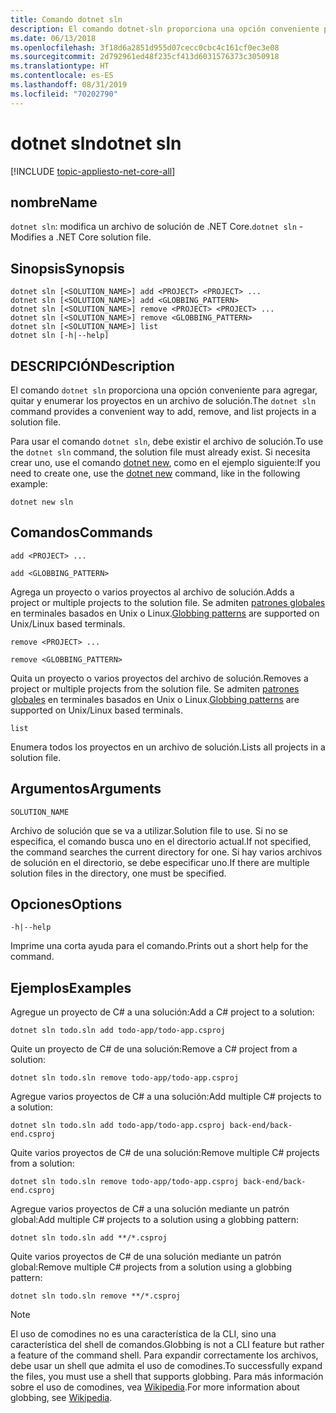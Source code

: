 ```yaml
---
title: Comando dotnet sln
description: El comando dotnet-sln proporciona una opción conveniente para agregar, quitar y enumerar los proyectos en un archivo de solución.
ms.date: 06/13/2018
ms.openlocfilehash: 3f18d6a2851d955d07cecc0cbc4c161cf0ec3e08
ms.sourcegitcommit: 2d792961ed48f235cf413d6031576373c3050918
ms.translationtype: HT
ms.contentlocale: es-ES
ms.lasthandoff: 08/31/2019
ms.locfileid: "70202790"
---
```

# <a name="dotnet-sln"></a><span data-ttu-id="6a9d4-103">dotnet sln</span><span class="sxs-lookup"><span data-stu-id="6a9d4-103">dotnet sln</span></span>

[!INCLUDE [topic-appliesto-net-core-all](../../../includes/topic-appliesto-net-core-all.md)]

## <a name="name"></a><span data-ttu-id="6a9d4-104">nombre</span><span class="sxs-lookup"><span data-stu-id="6a9d4-104">Name</span></span>

<span data-ttu-id="6a9d4-105">`dotnet sln`: modifica un archivo de solución de .NET Core.</span><span class="sxs-lookup"><span data-stu-id="6a9d4-105">`dotnet sln` - Modifies a .NET Core solution file.</span></span>

## <a name="synopsis"></a><span data-ttu-id="6a9d4-106">Sinopsis</span><span class="sxs-lookup"><span data-stu-id="6a9d4-106">Synopsis</span></span>

```console
dotnet sln [<SOLUTION_NAME>] add <PROJECT> <PROJECT> ...
dotnet sln [<SOLUTION_NAME>] add <GLOBBING_PATTERN>
dotnet sln [<SOLUTION_NAME>] remove <PROJECT> <PROJECT> ...
dotnet sln [<SOLUTION_NAME>] remove <GLOBBING_PATTERN>
dotnet sln [<SOLUTION_NAME>] list
dotnet sln [-h|--help]
```

## <a name="description"></a><span data-ttu-id="6a9d4-107">DESCRIPCIÓN</span><span class="sxs-lookup"><span data-stu-id="6a9d4-107">Description</span></span>

<span data-ttu-id="6a9d4-108">El comando `dotnet sln` proporciona una opción conveniente para agregar, quitar y enumerar los proyectos en un archivo de solución.</span><span class="sxs-lookup"><span data-stu-id="6a9d4-108">The `dotnet sln` command provides a convenient way to add, remove, and list projects in a solution file.</span></span>

<span data-ttu-id="6a9d4-109">Para usar el comando `dotnet sln`, debe existir el archivo de solución.</span><span class="sxs-lookup"><span data-stu-id="6a9d4-109">To use the `dotnet sln` command, the solution file must already exist.</span></span> <span data-ttu-id="6a9d4-110">Si necesita crear uno, use el comando [dotnet new](dotnet-new.md), como en el ejemplo siguiente:</span><span class="sxs-lookup"><span data-stu-id="6a9d4-110">If you need to create one, use the [dotnet new](dotnet-new.md) command, like in the following example:</span></span>

```console
dotnet new sln
```

## <a name="commands"></a><span data-ttu-id="6a9d4-111">Comandos</span><span class="sxs-lookup"><span data-stu-id="6a9d4-111">Commands</span></span>

`add <PROJECT> ...`

`add <GLOBBING_PATTERN>`

<span data-ttu-id="6a9d4-112">Agrega un proyecto o varios proyectos al archivo de solución.</span><span class="sxs-lookup"><span data-stu-id="6a9d4-112">Adds a project or multiple projects to the solution file.</span></span> <span data-ttu-id="6a9d4-113">Se admiten [patrones globales](https://en.wikipedia.org/wiki/Glob_(programming)) en terminales basados en Unix o Linux.</span><span class="sxs-lookup"><span data-stu-id="6a9d4-113">[Globbing patterns](https://en.wikipedia.org/wiki/Glob_(programming)) are supported on Unix/Linux based terminals.</span></span>

`remove <PROJECT> ...`

`remove <GLOBBING_PATTERN>`

<span data-ttu-id="6a9d4-114">Quita un proyecto o varios proyectos del archivo de solución.</span><span class="sxs-lookup"><span data-stu-id="6a9d4-114">Removes a project or multiple projects from the solution file.</span></span> <span data-ttu-id="6a9d4-115">Se admiten [patrones globales](https://en.wikipedia.org/wiki/Glob_(programming)) en terminales basados en Unix o Linux.</span><span class="sxs-lookup"><span data-stu-id="6a9d4-115">[Globbing patterns](https://en.wikipedia.org/wiki/Glob_(programming)) are supported on Unix/Linux based terminals.</span></span>

`list`

<span data-ttu-id="6a9d4-116">Enumera todos los proyectos en un archivo de solución.</span><span class="sxs-lookup"><span data-stu-id="6a9d4-116">Lists all projects in a solution file.</span></span>

## <a name="arguments"></a><span data-ttu-id="6a9d4-117">Argumentos</span><span class="sxs-lookup"><span data-stu-id="6a9d4-117">Arguments</span></span>

`SOLUTION_NAME`

<span data-ttu-id="6a9d4-118">Archivo de solución que se va a utilizar.</span><span class="sxs-lookup"><span data-stu-id="6a9d4-118">Solution file to use.</span></span> <span data-ttu-id="6a9d4-119">Si no se especifica, el comando busca uno en el directorio actual.</span><span class="sxs-lookup"><span data-stu-id="6a9d4-119">If not specified, the command searches the current directory for one.</span></span> <span data-ttu-id="6a9d4-120">Si hay varios archivos de solución en el directorio, se debe especificar uno.</span><span class="sxs-lookup"><span data-stu-id="6a9d4-120">If there are multiple solution files in the directory, one must be specified.</span></span>

## <a name="options"></a><span data-ttu-id="6a9d4-121">Opciones</span><span class="sxs-lookup"><span data-stu-id="6a9d4-121">Options</span></span>

`-h|--help`

<span data-ttu-id="6a9d4-122">Imprime una corta ayuda para el comando.</span><span class="sxs-lookup"><span data-stu-id="6a9d4-122">Prints out a short help for the command.</span></span>

## <a name="examples"></a><span data-ttu-id="6a9d4-123">Ejemplos</span><span class="sxs-lookup"><span data-stu-id="6a9d4-123">Examples</span></span>

<span data-ttu-id="6a9d4-124">Agregue un proyecto de C# a una solución:</span><span class="sxs-lookup"><span data-stu-id="6a9d4-124">Add a C# project to a solution:</span></span>

`dotnet sln todo.sln add todo-app/todo-app.csproj`

<span data-ttu-id="6a9d4-125">Quite un proyecto de C# de una solución:</span><span class="sxs-lookup"><span data-stu-id="6a9d4-125">Remove a C# project from a solution:</span></span>

`dotnet sln todo.sln remove todo-app/todo-app.csproj`

<span data-ttu-id="6a9d4-126">Agregue varios proyectos de C# a una solución:</span><span class="sxs-lookup"><span data-stu-id="6a9d4-126">Add multiple C# projects to a solution:</span></span>

`dotnet sln todo.sln add todo-app/todo-app.csproj back-end/back-end.csproj`

<span data-ttu-id="6a9d4-127">Quite varios proyectos de C# de una solución:</span><span class="sxs-lookup"><span data-stu-id="6a9d4-127">Remove multiple C# projects from a solution:</span></span>

`dotnet sln todo.sln remove todo-app/todo-app.csproj back-end/back-end.csproj`

<span data-ttu-id="6a9d4-128">Agregue varios proyectos de C# a una solución mediante un patrón global:</span><span class="sxs-lookup"><span data-stu-id="6a9d4-128">Add multiple C# projects to a solution using a globbing pattern:</span></span>

`dotnet sln todo.sln add **/*.csproj`

<span data-ttu-id="6a9d4-129">Quite varios proyectos de C# de una solución mediante un patrón global:</span><span class="sxs-lookup"><span data-stu-id="6a9d4-129">Remove multiple C# projects from a solution using a globbing pattern:</span></span>

`dotnet sln todo.sln remove **/*.csproj`

> [!NOTE]
> <span data-ttu-id="6a9d4-130">El uso de comodines no es una característica de la CLI, sino una característica del shell de comandos.</span><span class="sxs-lookup"><span data-stu-id="6a9d4-130">Globbing is not a CLI feature but rather a feature of the command shell.</span></span> <span data-ttu-id="6a9d4-131">Para expandir correctamente los archivos, debe usar un shell que admita el uso de comodines.</span><span class="sxs-lookup"><span data-stu-id="6a9d4-131">To successfully expand the files, you must use a shell that supports globbing.</span></span> <span data-ttu-id="6a9d4-132">Para más información sobre el uso de comodines, vea [Wikipedia](https://en.wikipedia.org/wiki/Glob_(programming)).</span><span class="sxs-lookup"><span data-stu-id="6a9d4-132">For more information about globbing, see [Wikipedia](https://en.wikipedia.org/wiki/Glob_(programming)).</span></span>
